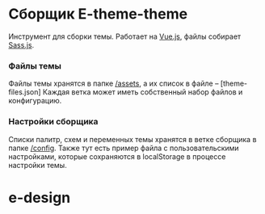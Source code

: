 # Сборщик E-theme-theme
Инструмент для сборки темы. Работает на [Vue.js](https://github.com/vuejs/vue), файлы собирает [Sass.js](https://github.com/medialize/sass.js).

### Файлы темы
Файлы темы хранятся в папке [/assets](https://github.com/grin3671/shikimori/tree/master/assets/), а их список в файле – [theme-files.json] Каждая ветка может иметь собственный набор файлов и конфигурацию.


### Настройки сборщика
Списки палитр, схем и переменных темы хранятся в ветке сборщика в папке [/config](config/). Также тут есть пример файла с пользовательскими настройками, которые сохраняются в localStorage в процессе настройки темы.
# e-design
